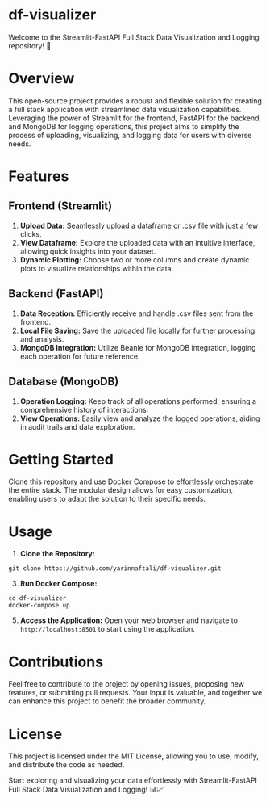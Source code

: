 # df-visualizer
Welcome to the Streamlit-FastAPI Full Stack Data Visualization and Logging repository! 🚀

# Overview
This open-source project provides a robust and flexible solution for creating a full stack application with streamlined data visualization capabilities. Leveraging the power of Streamlit for the frontend, FastAPI for the backend, and MongoDB for logging operations, this project aims to simplify the process of uploading, visualizing, and logging data for users with diverse needs.

# Features
## Frontend (Streamlit)
1. **Upload Data:** Seamlessly upload a dataframe or .csv file with just a few clicks.
2. **View Dataframe:** Explore the uploaded data with an intuitive interface, allowing quick insights into your dataset.
3. **Dynamic Plotting:** Choose two or more columns and create dynamic plots to visualize relationships within the data.

## Backend (FastAPI)
1. **Data Reception:** Efficiently receive and handle .csv files sent from the frontend.
2. **Local File Saving:** Save the uploaded file locally for further processing and analysis.
3. **MongoDB Integration:** Utilize Beanie for MongoDB integration, logging each operation for future reference.

## Database (MongoDB)
1. **Operation Logging:** Keep track of all operations performed, ensuring a comprehensive history of interactions.
2. **View Operations:** Easily view and analyze the logged operations, aiding in audit trails and data exploration.

# Getting Started
Clone this repository and use Docker Compose to effortlessly orchestrate the entire stack. The modular design allows for easy customization, enabling users to adapt the solution to their specific needs.

# Usage
1. **Clone the Repository:**
```
git clone https://github.com/yarinnaftali/df-visualizer.git
```

3. **Run Docker Compose:**
```
cd df-visualizer
docker-compose up
```


5. **Access the Application:**
Open your web browser and navigate to `http://localhost:8501` to start using the application.

# Contributions
Feel free to contribute to the project by opening issues, proposing new features, or submitting pull requests. Your input is valuable, and together we can enhance this project to benefit the broader community.

# License
This project is licensed under the MIT License, allowing you to use, modify, and distribute the code as needed.

Start exploring and visualizing your data effortlessly with Streamlit-FastAPI Full Stack Data Visualization and Logging! 📊📈
